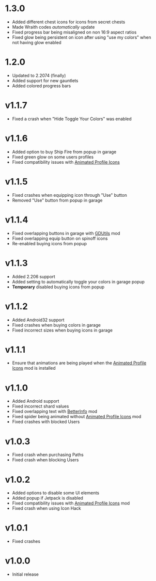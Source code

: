 # 1.3.0
 - Added different chest icons for icons from secret chests
 - Made Wraith codes *automatically* update
 - Fixed progress bar being misaligned on non 16:9 aspect ratios
 - Fixed glow being persistent on icon after using "use my colors" when not having glow enabled

# 1.2.0
 - Updated to 2.2074 (finally)
 - Added support for new gauntlets
 - Added colored progress bars
 
# v1.1.7
 - Fixed a crash when "Hide Toggle Your Colors" was enabled

# v1.1.6
 - Added option to buy Ship Fire from popup in garage
 - Fixed green glow on some users profiles
 - Fixed compatibility issues with [Animated Profile Icons](https://geode-sdk.org/mods/thesillydoggo.animatedprofiles)

# v1.1.5
 - Fixed crashes when equipping icon through "Use" button
 - Removed "Use" button from popup in garage

# v1.1.4
 - Fixed overlapping buttons in garage with [GDUtils](https://geode-sdk.org/mods/gdutilsdevs.gdutils) mod
 - Fixed overlapping equip button on spinoff icons
 - Re-enabled buying icons from popup

# v1.1.3
 - Added 2.206 support
 - Added setting to automatically toggle your colors in garage popup
 - **Temporary** disabled buying icons from popup

# v1.1.2
 - Added Android32 support
 - Fixed crashes when buying colors in garage
 - Fixed incorrect sizes when buying icons in garage

# v1.1.1
 - Ensure that animations are being played when the [Animated Profile Icons](https://geode-sdk.org/mods/thesillydoggo.animatedprofiles) mod is installed

# v1.1.0
 - Added Android support
 - Fixed incorrect shard values
 - Fixed overlapping text with [BetterInfo](https://geode-sdk.org/mods/cvolton.betterinfo) mod
 - Fixed spider being animated without [Animated Profile Icons](https://geode-sdk.org/mods/thesillydoggo.animatedprofiles) mod
 - Fixed crashes with blocked Users

# v1.0.3
 - Fixed crash when purchasing Paths
 - Fixed crash when blocking Users

# v1.0.2
 - Added options to disable some UI elements
 - Added popup if Jetpack is disabled
 - Fixed compatibility issues with [Animated Profile Icons](https://geode-sdk.org/mods/thesillydoggo.animatedprofiles) mod
 - Fixed crash when using Icon Hack

# v1.0.1
 - Fixed crashes

# v1.0.0
 - Initial release